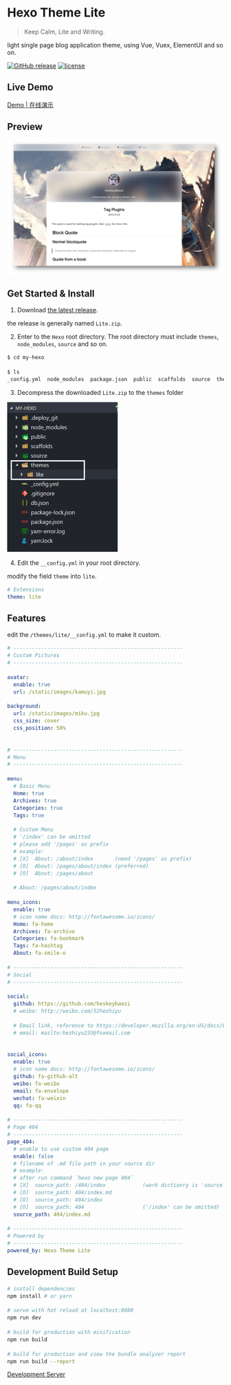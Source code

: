 # Hexo Theme Lite

> Keep Calm, Lite and Writing.

light single page blog application theme, using Vue, Vuex, ElementUI and so on.

[![GitHub release](https://img.shields.io/github/release/qubyte/rubidium.svg)](https://github.com/HeskeyBaozi/hexo-theme-lite/releases)
[![license](https://img.shields.io/github/license/mashape/apistatus.svg)]()

## Live Demo

[Demo | 在线演示](https://heskeybaozi.github.io/)

## Preview

![preview](./docs/preview.png)

## Get Started & Install

1. Download [the latest release](https://github.com/HeskeyBaozi/hexo-theme-lite/releases).

the release is generally named `Lite.zip`.

2. Enter to the `Hexo` root directory. The root directory must include `themes`, `node_modules`, `source` and so on.

```bash
$ cd my-hexo

$ ls
_config.yml  node_modules  package.json  public  scaffolds  source  themes
```

3. Decompress the downloaded `Lite.zip` to the `themes` folder

![like this](./docs/depre.png)

4. Edit the `__config.yml` in your root directory.

modify the field `theme` into `lite`.

```yml
# Extensions
theme: lite
```

## Features

edit the `/themes/lite/__config.yml` to make it custom.

```yml
# -------------------------------------------------------
# Custom Pictures
# -------------------------------------------------------

avatar:
  enable: true
  url: /static/images/kamuyi.jpg

background:
  url: /static/images/miku.jpg
  css_size: cover
  css_position: 50%


# -------------------------------------------------------
# Menu
# -------------------------------------------------------

menu:
  # Basic Menu
  Home: true
  Archives: true
  Categories: true
  Tags: true

  # Custom Menu
  # '/index' can be omitted
  # please add '/pages' as prefix
  # example:
  # [X]  About: /about/index       (need '/pages' as prefix)
  # [O]  About: /pages/about/index (preferred)
  # [O]  About: /pages/about

  # About: /pages/about/index

menu_icons:
  enable: true
  # icon name docs: http://fontawesome.io/icons/
  Home: fa-home
  Archives: fa-archive
  Categories: fa-bookmark
  Tags: fa-hashtag
  About: fa-smile-o

# -------------------------------------------------------
# Social
# -------------------------------------------------------

social:
  github: https://github.com/heskeybaozi
  # weibo: http://weibo.com/52hezhiyu

  # Email link, reference to https://developer.mozilla.org/en-US/docs/Learn/HTML/Introduction_to_HTML/Creating_hyperlinks#E-mail_links
  # email: mailto:hezhiyu233@foxmail.com


social_icons:
  enable: true
  # icon name docs: http://fontawesome.io/icons/
  github: fa-github-alt
  weibo: fa-weibo
  email: fa-envelope
  wechat: fa-weixin
  qq: fa-qq

# -------------------------------------------------------
# Page 404
# -------------------------------------------------------
page_404:
  # enable to use custom 404 page
  enable: false
  # filename of .md file path in your source dir
  # example:
  # after run command `hexo new page 404`
  # [X]  source_path: /404/index            (work dictionry is 'source')
  # [O]  source_path: 404/index.md
  # [O]  source_path: 404/index
  # [O]  source_path: 404                   ('/index' can be omitted)
  source_path: 404/index.md

# -------------------------------------------------------
# Powered by
# -------------------------------------------------------
powered_by: Hexo Theme Lite

```


## Development Build Setup

``` bash
# install dependencies
npm install # or yarn

# serve with hot reload at localhost:8080
npm run dev

# build for production with minification
npm run build

# build for production and view the bundle analyzer report
npm run build --report
```

[Development Server](https://github.com/HeskeyBaozi/lite-se)
